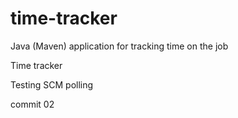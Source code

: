 # time-tracker
Java (Maven) application for tracking time on the job

Time tracker

Testing SCM polling

commit 02
